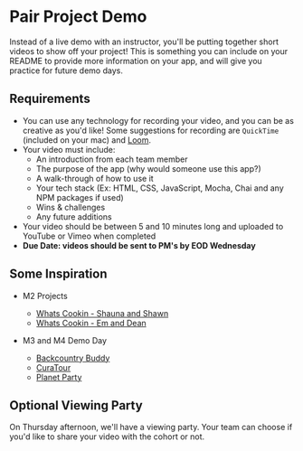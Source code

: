 # Pair Project Demo

Instead of a live demo with an instructor, you'll be putting together short videos to show off your project! This is something you can include on your README to provide more information on your app, and will give you practice for future demo days. 

## Requirements

- You can use any technology for recording your video, and you can be as creative as you'd like! Some suggestions for recording are `QuickTime` (included on your mac) and [Loom](https://www.loom.com/). 
- Your video must include: 
  - An introduction from each team member
  - The purpose of the app (why would someone use this app?)
  - A walk-through of how to use it
  - Your tech stack (Ex: HTML, CSS, JavaScript, Mocha, Chai and any NPM packages if used)
  - Wins & challenges 
  - Any future additions 
- Your video should be between 5 and 10 minutes long and uploaded to YouTube or Vimeo when completed 
- **Due Date: videos should be sent to PM's by EOD Wednesday**

## Some Inspiration
- M2 Projects
  - [Whats Cookin - Shauna and Shawn](https://www.youtube.com/watch?v=hDxN3t05VSM)
  - [Whats Cookin - Em and Dean](https://www.youtube.com/watch?v=uj78bhn0ra8)

- M3 and M4 Demo Day
  - [Backcountry Buddy](https://www.youtube.com/watch?v=zkG1MGQRh40)
  - [CuraTour](https://www.youtube.com/watch?v=OWIwZ5m_O1g)
  - [Planet Party](https://www.youtube.com/watch?v=XHJVaMba-GA)

## Optional Viewing Party
On Thursday afternoon, we'll have a viewing party. Your team can choose if you'd like to share your video with the cohort or not. 